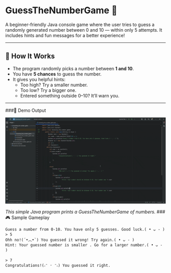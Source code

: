 # GuessTheNumberGame 🎯

A beginner-friendly Java console game where the user tries to guess a randomly generated number between 0 and 10 — within only 5 attempts. It includes hints and fun messages for a better experience!

---

## 📌 How It Works

- The program randomly picks a number between **1 and 10**.
- You have **5 chances** to guess the number.
- It gives you helpful hints:
  - Too high? Try a smaller number.
  - Too low? Try a bigger one.
  - Entered something outside 0–10? It’ll warn you.

---

###🎥 Demo Output

![GuessTheNumberGame Demo](GuessTheNumberGame.gif)


*This simple Java program prints a GuessTheNumberGame of numbers.*
###🎮 Sample Gameplay

```shell
Guess a number from 0-10. You have only 5 guesses. Good luck.( • ᴗ - ) 
> 5
Ohh no!(´•︵•`) You guessed it wrong! Try again.( • ᴗ - ) 
Hint: Your guessed number is smaller . Go for a larger number.( • ᴗ - )

> 7
Congratulations!(˶ᵔ ᵕ ᵔ˶) You guessed it right.


